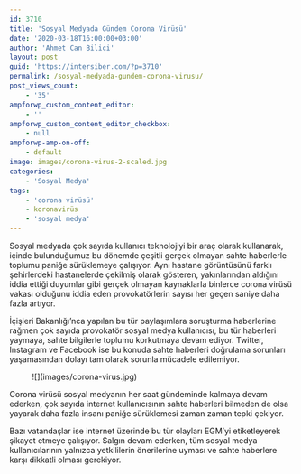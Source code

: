 ```yaml
---
id: 3710
title: 'Sosyal Medyada Gündem Corona Virüsü'
date: '2020-03-18T16:00:00+03:00'
author: 'Ahmet Can Bilici'
layout: post
guid: 'https://intersiber.com/?p=3710'
permalink: /sosyal-medyada-gundem-corona-virusu/
post_views_count:
    - '35'
ampforwp_custom_content_editor:
    - ''
ampforwp_custom_content_editor_checkbox:
    - null
ampforwp-amp-on-off:
    - default
image: images/corona-virus-2-scaled.jpg
categories:
    - 'Sosyal Medya'
tags:
    - 'corona virüsü'
    - koronavirüs
    - 'sosyal medya'
---
```


Sosyal medyada çok sayıda kullanıcı teknolojiyi bir araç olarak kullanarak, içinde bulunduğumuz bu dönemde çeşitli gerçek olmayan sahte haberlerle toplumu paniğe sürüklemeye çalışıyor. Aynı hastane görüntüsünü farklı şehirlerdeki hastanelerde çekilmiş olarak gösteren, yakınlarından aldığını iddia ettiği duyumlar gibi gerçek olmayan kaynaklarla binlerce corona virüsü vakası olduğunu iddia eden provokatörlerin sayısı her geçen saniye daha fazla artıyor.

İçişleri Bakanlığı’nca yapılan bu tür paylaşımlara soruşturma haberlerine rağmen çok sayıda provokatör sosyal medya kullanıcısı, bu tür haberleri yaymaya, sahte bilgilerle toplumu korkutmaya devam ediyor. Twitter, Instagram ve Facebook ise bu konuda sahte haberleri doğrulama sorunları yaşamasından dolayı tam olarak sorunla mücadele edilemiyor.

<figure class="wp-block-image size-large">![](images/corona-virus.jpg)</figure>Corona virüsü sosyal medyanın her saat gündeminde kalmaya devam ederken, çok sayıda internet kullanıcısının sahte haberleri bilmeden de olsa yayarak daha fazla insanı paniğe sürüklemesi zaman zaman tepki çekiyor.

Bazı vatandaşlar ise internet üzerinde bu tür olayları EGM’yi etiketleyerek şikayet etmeye çalışıyor. Salgın devam ederken, tüm sosyal medya kullanıcılarının yalnızca yetkililerin önerilerine uyması ve sahte haberlere karşı dikkatli olması gerekiyor.
